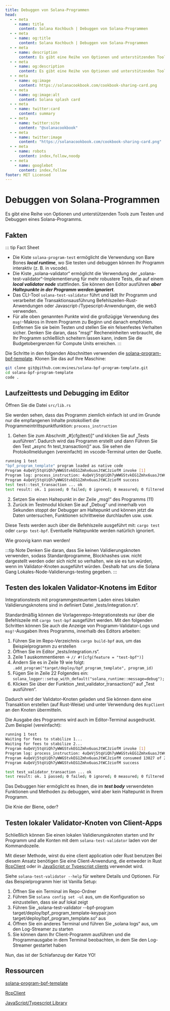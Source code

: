 ```yaml
---
title: Debuggen von Solana-Programmen
head:
  - - meta
    - name: title
      content: Solana Kochbuch | Debuggen von Solana-Programmen
  - - meta
    - name: og:title
      content: Solana Kochbuch | Debuggen von Solana-Programmen
  - - meta
    - name: description
      content: Es gibt eine Reihe von Optionen und unterstützenden Tools zum Testen und Debuggen eines Solana BPF-Programms.
  - - meta
    - name: og:description
      content: Es gibt eine Reihe von Optionen und unterstützenden Tools zum Testen und Debuggen eines Solana BPF-Programms.
  - - meta
    - name: og:image
      content: https://solanacookbook.com/cookbook-sharing-card.png
  - - meta
    - name: og:image:alt
      content: Solana splash card
  - - meta
    - name: twitter:card
      content: summary
  - - meta
    - name: twitter:site
      content: "@solanacookbook"
  - - meta
    - name: twitter:image
      content: "https://solanacookbook.com/cookbook-sharing-card.png"
  - - meta
    - name: robots
      content: index,follow,noodp
  - - meta
    - name: googlebot
      content: index,follow
footer: MIT Licensed
---
```


# Debuggen von Solana-Programmen

Es gibt eine Reihe von Optionen und unterstützenden Tools zum Testen und Debuggen eines Solana-Programms.

## Fakten

::: tip Fact Sheet

- Die Kiste `solana-program-test` ermöglicht die Verwendung von Bare Bones **_local runtime_**, wo Sie testen und debuggen können
Ihr Programm interaktiv (z. B. in vscode).
- Die Kiste „solana-validator“ ermöglicht die Verwendung der „solana-test-validator“-Implementierung für mehr robustere
Tests, die auf einem **_local validator node_** stattfinden. Sie können den Editor ausführen **_aber Haltepunkte in der
Programm werden ignoriert_**.
- Das CLI-Tool `solana-test-validator` führt und lädt Ihr Programm und verarbeitet die Transaktionsausführung
Befehlszeilen-Rust-Anwendungen oder Javascript-/Typescript-Anwendungen, die web3 verwenden.
- Für alle oben genannten Punkte wird die großzügige Verwendung des `msg!`-Makros in Ihrem Programm zu Beginn und danach empfohlen.
Entfernen Sie sie beim Testen und stellen Sie ein felsenfestes Verhalten sicher. Denken Sie daran, dass
"msg!" Recheneinheiten verbraucht, die Ihr Programm schließlich scheitern lassen kann, indem Sie die Budgetobergrenzen für Compute Units erreichen.
:::

Die Schritte in den folgenden Abschnitten verwenden die [solana-program-bpf-template](#resources).
Klonen Sie das auf Ihre Maschine:

```bash
git clone git@github.com:mvines/solana-bpf-program-template.git
cd solana-bpf-program-template
code .
```

## Laufzeittests und Debugging im Editor

Öffnen Sie die Datei `src/lib.rs`

Sie werden sehen, dass das Programm ziemlich einfach ist und im Grunde nur die empfangenen Inhalte protokolliert
die Programmeintrittspunktfunktion: `process_instruction`

1. Gehen Sie zum Abschnitt „#[cfg(test)]“ und klicken Sie auf „Tests ausführen“. Dadurch wird das Programm erstellt und dann
Führen Sie den Test „async fn test_transaction()“ aus. Sie sehen die Protokollmeldungen (vereinfacht) im vscode-Terminal unten
der Quelle.

```bash
running 1 test
"bpf_program_template" program loaded as native code
Program 4uQeVj5tqViQh7yWWGStvkEG1Zmhx6uasJtWCJziofM invoke [1]
Program log: process_instruction: 4uQeVj5tqViQh7yWWGStvkEG1Zmhx6uasJtWCJziofM: 1 accounts, data=[1, 2, 3]
Program 4uQeVj5tqViQh7yWWGStvkEG1Zmhx6uasJtWCJziofM success
test test::test_transaction ... ok
test result: ok. 1 passed; 0 failed; 0 ignored; 0 measured; 0 filtered out; finished in 33.41s
```

2. Setzen Sie einen Haltepunkt in der Zeile „msg!“ des Programms (11)
3. Zurück im Testmodul klicken Sie auf „Debug“ und innerhalb von Sekunden stoppt der Debugger am Haltepunkt und können jetzt die Daten untersuchen, Funktionen schrittweise durchlaufen usw. usw.

Diese Tests werden auch über die Befehlszeile ausgeführt mit:
`cargo test` oder `cargo test-bpf`. Eventuelle Haltepunkte werden natürlich ignoriert.

Wie groovig kann man werden!

:::tip Note
Denken Sie daran, dass Sie keinen Validierungsknoten verwenden, sodass Standardprogramme, Blockhashes usw. nicht dargestellt werden oder
sich nicht so verhalten, wie sie es tun würden, wenn im Validator-Knoten ausgeführt würden. Deshalb hat uns die Solana Gang Lokales-Node-Validierungs-testing gegeben.
:::

## Testen des lokalen Validator-Knotens im Editor

Integrationstests mit programmgesteuertem Laden eines lokalen Validierungsknotens sind in definiert
Datei „tests/integration.rs“.

Standardmäßig können die Vorlagenrepo-Integrationstests nur über die Befehlszeile mit `cargo test-bpf` ausgeführt werden.
Mit den folgenden Schritten können Sie auch die Anzeige von Programm-Validator-Logs und `msg!`-Ausgaben Ihres Programms, innerhalb des Editors arbeiten:

1. Führen Sie im Repo-Verzeichnis `cargo build-bpf` aus, um das Beispielprogramm zu erstellen
2. Öffnen Sie im Editor „tests/integration.rs“.
3. Zeile 1 auskommentieren -> `// #![cfg(feature = "test-bpf")]`
4. Ändern Sie es in Zeile 19 wie folgt: `.add_program("target/deploy/bpf_program_template", program_id)`
5. Fügen Sie in Zeile 22 Folgendes ein: `solana_logger::setup_with_default("solana_runtime::message=debug");`
6. Klicken Sie über der Funktion „test_validator_transaction()“ auf „Test ausführen“.

Dadurch wird der Validator-Knoten geladen und Sie können dann eine Transaktion erstellen (auf Rust-Weise) und
unter Verwendung des `RcpClient` an den Knoten übermitteln.

Die Ausgabe des Programms wird auch im Editor-Terminal ausgedruckt. Zum Beispiel (vereinfacht):

```bash
running 1 test
Waiting for fees to stabilize 1...
Waiting for fees to stabilize 2...
Program 4uQeVj5tqViQh7yWWGStvkEG1Zmhx6uasJtWCJziofM invoke [1]
Program log: process_instruction: 4uQeVj5tqViQh7yWWGStvkEG1Zmhx6uasJtWCJziofM: 1 accounts, data=[1, 2, 3]
Program 4uQeVj5tqViQh7yWWGStvkEG1Zmhx6uasJtWCJziofM consumed 13027 of 200000 compute units
Program 4uQeVj5tqViQh7yWWGStvkEG1Zmhx6uasJtWCJziofM success

test test_validator_transaction ... ok
test result: ok. 1 passed; 0 failed; 0 ignored; 0 measured; 0 filtered out; finished in 6.40s
```

Das Debuggen hier ermöglicht es Ihnen, die im **_test body_** verwendeten Funktionen und Methoden zu debuggen, wird aber
kein Haltepunkt in Ihrem Programm.

Die Knie der Biene, oder?

## Testen lokaler Validator-Knoten von Client-Apps

Schließlich können Sie einen lokalen Validierungsknoten starten und Ihr Programm und alle Konten mit dem `solana-test-validator` laden
von der Kommandozeile.

Mit dieser Methode, wirst du eine client application oder Rust benutzen
Bei diesem Ansatz benötigen Sie eine Client-Anwendung, die entweder in Rust [RcpClient](#Ressourcen)  oder in [JavaScript or Typescript clients](#Ressourcen) verwendet wird.

Siehe `solana-test-validator --help` für weitere Details und Optionen. Für das Beispielprogramm hier ist Vanilla Setup:

1. Öffnen Sie ein Terminal im Repo-Ordner
2. Führen Sie `solana config set -ul` aus, um die Konfiguration so einzustellen, dass sie auf lokal zeigt
3. Führen Sie „solana-test-validator --bpf-program target/deploy/bpf_program_template-keypair.json target/deploy/bpf_program_template.so“ aus
4. Öffnen Sie ein anderes Terminal und führen Sie „solana logs“ aus, um den Log-Streamer zu starten
5. Sie können dann Ihr Client-Programm ausführen und die Programmausgabe in dem Terminal beobachten, in dem Sie den Log-Streamer gestartet haben

Nun, das ist der Schlafanzug der Katze YO!

## Ressourcen

[solana-program-bpf-template](https://github.com/mvines/solana-bpf-program-template)

[RcpClient](https://docs.rs/solana-client/latest/solana_client/rpc_client/struct.RpcClient.html)

[JavaScript/Typescript Library](https://solana-labs.github.io/solana-web3.js/)
